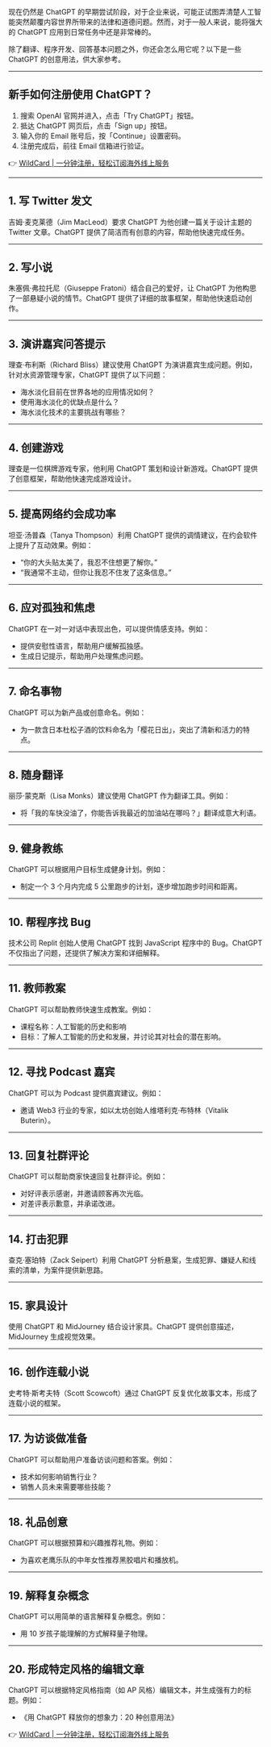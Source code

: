 现在仍然是 ChatGPT 的早期尝试阶段，对于企业来说，可能正试图弄清楚人工智能突然颠覆内容世界所带来的法律和道德问题。然而，对于一般人来说，能将强大的 ChatGPT 应用到日常任务中还是非常棒的。

除了翻译、程序开发、回答基本问题之外，你还会怎么用它呢？以下是一些 ChatGPT 的创意用法，供大家参考。

---

## 新手如何注册使用 ChatGPT？

1. 搜索 OpenAI 官网并进入，点击「Try ChatGPT」按钮。
2. 抵达 ChatGPT 网页后，点击「Sign up」按钮。
3. 输入你的 Email 账号后，按「Continue」设置密码。
4. 注册完成后，前往 Email 信箱进行验证。

👉 [WildCard | 一分钟注册，轻松订阅海外线上服务](https://bit.ly/bewildcard)

---

## 1. 写 Twitter 发文

吉姆·麦克莱德（Jim MacLeod）要求 ChatGPT 为他创建一篇关于设计主题的 Twitter 文章。ChatGPT 提供了简洁而有创意的内容，帮助他快速完成任务。

---

## 2. 写小说

朱塞佩·弗拉托尼（Giuseppe Fratoni）结合自己的爱好，让 ChatGPT 为他构思了一部悬疑小说的情节。ChatGPT 提供了详细的故事框架，帮助他快速启动创作。

---

## 3. 演讲嘉宾问答提示

理查·布利斯（Richard Bliss）建议使用 ChatGPT 为演讲嘉宾生成问题。例如，针对水资源管理专家，ChatGPT 提供了以下问题：
- 海水淡化目前在世界各地的应用情况如何？
- 使用海水淡化的优缺点是什么？
- 海水淡化技术的主要挑战有哪些？

---

## 4. 创建游戏

理查是一位棋牌游戏专家，他利用 ChatGPT 策划和设计新游戏。ChatGPT 提供了创意框架，帮助他快速完成游戏设计。

---

## 5. 提高网络约会成功率

坦亚·汤普森（Tanya Thompson）利用 ChatGPT 提供的调情建议，在约会软件上提升了互动效果。例如：
- “你的大头贴太美了，我忍不住想更了解你。”
- “我通常不主动，但你让我忍不住发了这条信息。”

---

## 6. 应对孤独和焦虑

ChatGPT 在一对一对话中表现出色，可以提供情感支持。例如：
- 提供安慰性语言，帮助用户缓解孤独感。
- 生成日记提示，帮助用户处理焦虑问题。

---

## 7. 命名事物

ChatGPT 可以为新产品或创意命名。例如：
- 为一款含日本杜松子酒的饮料命名为「樱花日出」，突出了清新和活力的特点。

---

## 8. 随身翻译

丽莎·蒙克斯（Lisa Monks）建议使用 ChatGPT 作为翻译工具。例如：
- 将「我的车快没油了，你能告诉我最近的加油站在哪吗？」翻译成意大利语。

---

## 9. 健身教练

ChatGPT 可以根据用户目标生成健身计划。例如：
- 制定一个 3 个月内完成 5 公里跑步的计划，逐步增加跑步时间和距离。

---

## 10. 帮程序找 Bug

技术公司 Replit 创始人使用 ChatGPT 找到 JavaScript 程序中的 Bug。ChatGPT 不仅指出了问题，还提供了解决方案和详细解释。

---

## 11. 教师教案

ChatGPT 可以帮助教师快速生成教案。例如：
- 课程名称：人工智能的历史和影响
- 目标：了解人工智能的历史和发展，并讨论其对社会的潜在影响。

---

## 12. 寻找 Podcast 嘉宾

ChatGPT 可以为 Podcast 提供嘉宾建议。例如：
- 邀请 Web3 行业的专家，如以太坊创始人维塔利克·布特林（Vitalik Buterin）。

---

## 13. 回复社群评论

ChatGPT 可以帮助商家快速回复社群评论。例如：
- 对好评表示感谢，并邀请顾客再次光临。
- 对差评表示歉意，并承诺改进。

---

## 14. 打击犯罪

查克·塞珀特（Zack Seipert）利用 ChatGPT 分析悬案，生成犯罪、嫌疑人和线索的清单，为案件提供新思路。

---

## 15. 家具设计

使用 ChatGPT 和 MidJourney 结合设计家具。ChatGPT 提供创意描述，MidJourney 生成视觉效果。

---

## 16. 创作连载小说

史考特·斯考夫特（Scott Scowcoft）通过 ChatGPT 反复优化故事文本，形成了连载小说的框架。

---

## 17. 为访谈做准备

ChatGPT 可以帮助用户准备访谈问题和答案。例如：
- 技术如何影响销售行业？
- 销售人员未来需要哪些技能？

---

## 18. 礼品创意

ChatGPT 可以根据预算和兴趣推荐礼物。例如：
- 为喜欢老鹰乐队的中年女性推荐黑胶唱片和播放机。

---

## 19. 解释复杂概念

ChatGPT 可以用简单的语言解释复杂概念。例如：
- 用 10 岁孩子能理解的方式解释量子物理。

---

## 20. 形成特定风格的编辑文章

ChatGPT 可以根据特定风格指南（如 AP 风格）编辑文本，并生成强有力的标题。例如：
- 《用 ChatGPT 释放你的想象力：20 种创意用法》

👉 [WildCard | 一分钟注册，轻松订阅海外线上服务](https://bit.ly/bewildcard)